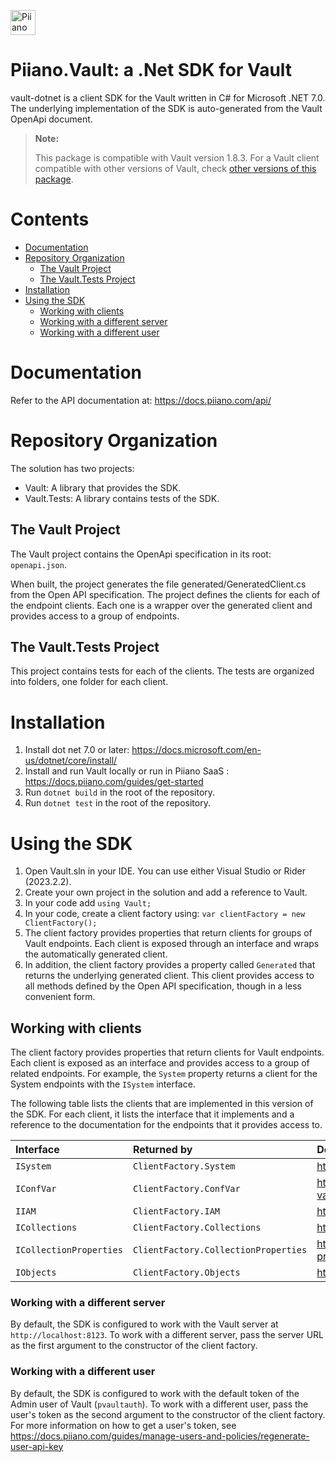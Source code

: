 <p>
  <a href="https://piiano.com/pii-data-privacy-vault/">
    <picture>
      <source media="(prefers-color-scheme: dark)" srcset="https://docs.piiano.com/img/logo-developers-dark.svg">
      <source media="(prefers-color-scheme: light)" srcset="https://docs.piiano.com/img/logo-developers.svg">
      <img alt="Piiano Vault" src="https://docs.piiano.com/img/logo-developers.svg" height="40" />
    </picture>
  </a>
</p>

# Piiano.Vault: a .Net SDK for Vault

vault-dotnet is a client SDK for the Vault written in C# for Microsoft .NET 7.0.
The underlying implementation of the SDK is auto-generated from the Vault OpenApi document.

> **Note:**
> 
> This package is compatible with Vault version 1.8.3.
> For a Vault client compatible with other versions of Vault, check [other versions of this package](https://www.nuget.org/packages/Piiano.Vault#versions-body-tab).


# Contents 

* [Documentation](#documentation)
* [Repository Organization](#repository-organization)
  * [The Vault Project](#the-vault-project)
  * [The Vault.Tests Project](#the-vaulttests-project)
* [Installation](#installation)
* [Using the SDK](#using-the-sdk)
    * [Working with clients](#working-with-clients)
  * [Working with a different server](#working-with-a-different-server)
  * [Working with a different user](#working-with-a-different-user)

# Documentation
Refer to the API documentation at: https://docs.piiano.com/api/

# Repository Organization
The solution has two projects:
- Vault: A library that provides the SDK.
- Vault.Tests: A library contains tests of the SDK.

## The Vault Project

The Vault project contains the OpenApi specification in its root: `openapi.json`.

When built, the project generates the file generated/GeneratedClient.cs from the Open API specification.
The project defines the clients for each of the endpoint clients. Each one is a wrapper over the generated client and provides access to a group of endpoints.

## The Vault.Tests Project

This project contains tests for each of the clients.
The tests are organized into folders, one folder for each client.

# Installation

1. Install dot net 7.0 or later: https://docs.microsoft.com/en-us/dotnet/core/install/
2. Install and run Vault locally or run in Piiano SaaS : https://docs.piiano.com/guides/get-started
3. Run `dotnet build` in the root of the repository.
4. Run `dotnet test` in the root of the repository.

# Using the SDK

1. Open Vault.sln in your IDE. You can use either Visual Studio or Rider (2023.2.2).
2. Create your own project in the solution and add a reference to Vault.
3. In your code add `using Vault;`
4. In your code, create a client factory using: `var clientFactory = new ClientFactory();`
5. The client factory provides properties that return clients for groups of Vault endpoints. Each client is exposed through an interface and wraps the automatically generated client.
6. In addition, the client factory provides a property called `Generated` that returns the underlying generated client. This client provides access to all methods defined by the Open API specification, though in a less convenient form.

## Working with clients

The client factory provides properties that return clients for Vault endpoints. Each client is exposed as an interface and provides access to a group of related endpoints. For example, the `System` property returns a client for the System endpoints with the `ISystem` interface.   

The following table lists the clients that are implemented in this version of the SDK. For each client, it lists the interface that it implements and a reference to the documentation for the endpoints that it provides access to.

| Interface                | Returned by                          | Documentation                                      |
|:-------------------------|:-------------------------------------|:---------------------------------------------------|
| `ISystem`                | `ClientFactory.System`               | https://docs.piiano.com/api/system/                |
| `IConfVar`               | `ClientFactory.ConfVar`              | https://docs.piiano.com/api/config-vars/           |
| `IIAM`                   | `ClientFactory.IAM`                  | https://docs.piiano.com/api/iam/                   |
| `ICollections`           | `ClientFactory.Collections`          | https://docs.piiano.com/api/collections/           |
| `ICollectionProperties`  | `ClientFactory.CollectionProperties` | https://docs.piiano.com/api/collection-properties/ |
| `IObjects`               | `ClientFactory.Objects`              | https://docs.piiano.com/api/objects/               |

### Working with a different server

By default, the SDK is configured to work with the Vault server at `http://localhost:8123`.
To work with a different server, pass the server URL as the first argument to the constructor of the client factory.

### Working with a different user

By default, the SDK is configured to work with the default token of the Admin user of Vault (`pvaultauth`).
To work with a different user, pass the user's token as the second argument to the constructor of the client factory.
For more information on how to get a user's token, see https://docs.piiano.com/guides/manage-users-and-policies/regenerate-user-api-key
